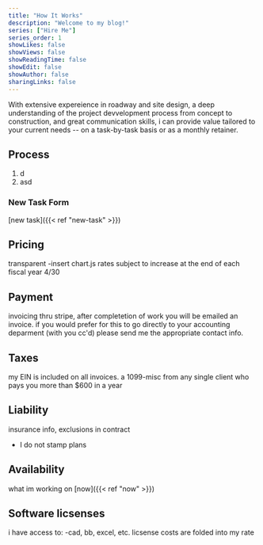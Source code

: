```yaml
---
title: "How It Works"
description: "Welcome to my blog!"
series: ["Hire Me"]
series_order: 1
showLikes: false
showViews: false
showReadingTime: false
showEdit: false
showAuthor: false
sharingLinks: false
---
```


With extensive expereience in roadway and site design, a deep understanding of the project devvelopment process from concept to construction, and great communication skills, i can provide value tailored to your current needs -- on a task-by-task basis or as a monthly retainer.

## Process 
1. d
2. asd

### New Task Form
[new task]({{< ref "new-task" >}}) 

## Pricing
transparent
-insert chart.js
rates subject to increase at the end of each fiscal year 4/30


## Payment
invoicing thru stripe, after completetion of work you will be emailed an invoice. if you would prefer for this to go directly to your accounting deparment (with you cc'd) please send me the appropriate contact info. 

## Taxes
my EIN is included on all invoices. a 1099-misc from any single client who pays you more than $600 in a year

## Liability
insurance info, exclusions in contract
- I do not stamp plans


## Availability 
what im working on [now]({{< ref "now" >}}) 


## Software licsenses

i have access to:
-cad, bb, excel, etc. 
licsense costs are folded into my rate 
